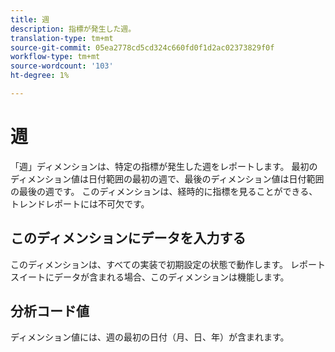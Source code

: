 ```yaml
---
title: 週
description: 指標が発生した週。
translation-type: tm+mt
source-git-commit: 05ea2778cd5cd324c660fd0f1d2ac02373829f0f
workflow-type: tm+mt
source-wordcount: '103'
ht-degree: 1%

---
```



# 週

「週」ディメンションは、特定の指標が発生した週をレポートします。 最初のディメンション値は日付範囲の最初の週で、最後のディメンション値は日付範囲の最後の週です。 このディメンションは、経時的に指標を見ることができる、トレンドレポートには不可欠です。

## このディメンションにデータを入力する

このディメンションは、すべての実装で初期設定の状態で動作します。 レポートスイートにデータが含まれる場合、このディメンションは機能します。

## 分析コード値

ディメンション値には、週の最初の日付（月、日、年）が含まれます。
